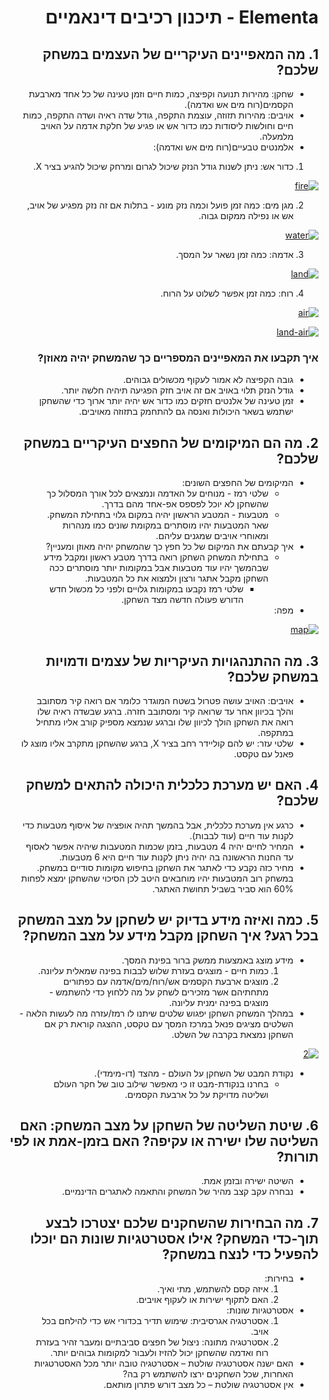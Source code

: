 <div dir='rtl' lang='he'>
  
# Elementa - תיכנון רכיבים דינאמיים

##	1. מה המאפיינים העיקריים של העצמים במשחק שלכם? 
- שחקן: מהירות תנועה וקפיצה, כמות חיים וזמן טעינה של כל אחד מארבעת הקסמים(רוח מים אש ואדמה).
- אויבים: מהירות תזוזה, עוצמת התקפה, גודל שדה ראיה ושדה התקפה, כמות חיים וחולשות ליסודות כמו כדור אש או פגיע של חלקת אדמה על האויב מלמעלה.
- אלמנטים טבעיים(רוח מים אש ואדמה):
  
1. כדור אש: ניתן לשנות גודל הנזק שיכול לגרום ומרחק שיכול להגיע בציר X.
      
<a href="https://imgbb.com/"><img src="https://i.ibb.co/Dz22yB3/fire.png" alt="fire" border="0"></a>
      
  2. מגן מים: כמה זמן פועל וכמה נזק מונע - בתלות אם זה נזק מפגיע של אויב, אש או נפילה ממקום גבוה.
      
<a href="https://imgbb.com/"><img src="https://i.ibb.co/864N49h/water.png" alt="water" border="0"></a>

    
  3. אדמה: כמה זמן נשאר על המסך.

 <a href="https://imgbb.com/"><img src="https://i.ibb.co/5YCbFFK/land.png" alt="land" border="0"></a>

      
  4. רוח: כמה זמן אפשר לשלוט על הרוח.
 
<a href="https://imgbb.com/"><img src="https://i.ibb.co/hKHjBq3/air.png" alt="air" border="0"></a>

<a href="https://imgbb.com/"><img src="https://i.ibb.co/X3mNzB4/land-air.png" alt="land-air" border="0"></a>

  

###	איך תקבעו את המאפיינים המספריים כך שהמשחק יהיה מאוזן? 
- גובה הקפיצה לא אמור לעקוף מכשולים גבוהים.
- גודל הנזק תלוי באויב אם זה אויב חזק הפגיעה תיהיה חלשה יותר.
- זמן טעינה של אלנטים חזקים כמו כדור אש יהיה יותר ארוך כדי שהשחקן ישתמש בשאר היכולות ואנסה גם להתחמק בתזוזה מאויבים.

##	2. מה הם המיקומים של החפצים העיקריים במשחק שלכם? 
- המיקומים של החפצים השונים:
  - שלטי רמז - מנוחים על האדמה ונמצאים לכל אורך המסלול כך שהשחקן לא יוכל לפספס אפ-אחד מהם בדרך.
  - מטבעות - המטבע הראשון יהיה במקום גלוי בתחילת המשחק. שאר המטבעות יהיו מוסתרים במקומת שונים כמו מנהרות ומאוחרי אויבים שמגנים עליהם.
-	איך קבעתם את המיקום של כל חפץ כך שהמשחק יהיה מאוזן ומעניין?
    - בתחילת המשחק השחקן רואה בדרך מטבע ראשון ומקבל מידע שבהמשך יהיו עוד מטבעות אבל במקומות יותר מוסתרים ככה השחקן מקבל אתגר ורצון ולמצוא את כל המטבעות.
      - שלטי רמז נקבעו במקומות גלויים ולפני כל מכשול חדש הדורש פעולה חדשה מצד השחקן.
-	מפה:

<a href="https://ibb.co/0QC7h1z"><img src="https://i.ibb.co/kM47QzP/map.png" alt="map" border="0"></a>


##	3. מה ההתנהגויות העיקריות של עצמים ודמויות במשחק שלכם?
- אויבים: האויב עושה פטרול בשטח המוגדר כלומר אם רואה קיר מסתובב והלך בכיוון אחר עד שרואה קיר ומסתובב חזרה. ברגע שבשדה ראיה שלו רואה את השחקן הולך לכיוון שלו וברגע שנמצא מספיק קורב אליו מתחיל במתקפה.
- שלטי עזר: יש להם קוליידר רחב בציר X, ברגע שהשחקן מתקרב אליו מוצג לו פאנל עם טקסט.

##	4. האם יש מערכת כלכלית היכולה להתאים למשחק שלכם?
- כרגע אין מערכת כלכלית, אבל בהמשך תהיה אופציה של איסוף מטבעות כדי לקנות עוד חיים (עוד לבבות).
-	המחיר לחיים יהיה 4 מטבעות, בזמן שכמות המטעבות שיהיה אפשר לאסוף עד החנות הראשונה בה יהיה ניתן לקנות עוד חיים היא 6 מטבעות.
  -	מחיר כזה נקבע כדי לאתגר את השחקן בחיפוש מקומות סודיים במשחק. במשחק רוב המטבעות יהיו מוחבאים היטב לכן הסיכוי שהשחקן ימצא לפחות 60% הוא סביר בשביל תחושת האתגר.

##	5. כמה ואיזה מידע בדיוק יש לשחקן על מצב המשחק בכל רגע? איך השחקן מקבל מידע על מצב המשחק? 
- מידע מוצג באמצעות ממשק ברור בפינת המסך.
  1.  כמות חיים - מוצגים בעזרת שלוש לבבות בפינה שמאלית עליונה.
  2.  מוצגים ארבעת הקסמים אש/רוח/מים/אדמה עם כפתורים מתחתיהם אשר מזכירים לשחק על מה ללחוץ כדי להשתמש - מוצגים בפינה ימנית עליונה.
- במהלך המשחק השחקן יפגוש שלטים שיתנו לו רמז/עזרה מה לעשות הלאה - השלטים מציגים פנאל במרכז המסך עם טקסט, ההצגה קוראת רק אם השחקן נמצאת בקרבה של השלט.

<a href="https://ibb.co/kJ9BmBY"><img src="https://i.ibb.co/cwC3Y3z/2.png" alt="2" border="0"></a>
  
- נקודת המבט של השחקן על העולם - מהצד (דו-מימדי).
    - בחרנו בנקודת-מבט זו כי מאפשר שילוב טוב של חקר העולם ושליטה מדויקת על כל ארבעת הקסמים.

##	6. שיטת השליטה של השחקן על מצב המשחק: האם השליטה שלו ישירה או עקיפה? האם בזמן-אמת או לפי תורות?
- השיטה ישירה ובזמן אמת.
-	נבחרה עקב קצב מהיר של המשחק והתאמה לאתגרים הדינמיים.

##	7. מה הבחירות שהשחקנים שלכם יצטרכו לבצע תוך-כדי המשחק? אילו אסטרטגיות שונות הם יוכלו להפעיל כדי לנצח במשחק?
- בחירות:
  1. איזה קסם להשתמש, מתי ואיך.
  2. האם לתקוף ישירות או לעקוף אויבים.
- אסטרטגיות שונות:
    1. אסטרטגיה אגרסיבית: שימוש תדיר בכדורי אש כדי להילחם בכל אויב.
    2. אסטרטגיה מתונה: ניצול של חפצים סביבתיים ומעבר זהיר בעזרת רוח ואדמה שהשחקן יכול להזיז ולעבור למקומות גבוהים יותר.
-	האם ישנה אסטרטגיה שולטת – אסטרטגיה טובה יותר מכל האסטרטגיות האחרות, שכל השחקנים ירצו להשתמש רק בה?
  -	אין אסטרטגיה שולטת – כל מצב דורש פתרון מותאם.
